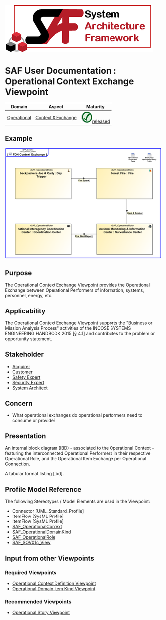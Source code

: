 ![System Architecture Framework](../diagrams/Logo_SAF.png)
# SAF User Documentation : Operational Context Exchange Viewpoint
|**Domain**|**Aspect**|**Maturity**|
| --- | --- | --- |
|[Operational](../domains.md#Domain-Operational)|[Context & Exchange](../aspects.md#Aspect-Context-&-Exchange)|![Released](../diagrams/Symbol_confirmed.svg.png )[released](../using-saf/maturity.md#released)|
## Example
![FDN Context Exchange](../diagrams/FDN-Context-Exchange.svg)
## Purpose
The Operational Context Exchange Viewpoint provides the Operational Exchange between Operational Performers of information, systems, personnel, energy, etc.
## Applicability
The Operational Context Exchange Viewpoint supports the "Business or Mission Analysis Process" activities of the INCOSE SYSTEMS ENGINEERING HANDBOOK 2015 [§ 4.1] and contributes to the problem or opportunity statement.
## Stakeholder
* [Acquirer](../stakeholders.md#Acquirer)
* [Customer](../stakeholders.md#Customer)
* [Safety Expert](../stakeholders.md#Safety-Expert)
* [Security Expert](../stakeholders.md#Security-Expert)
* [System Architect](../stakeholders.md#System-Architect)
## Concern
* What operational exchanges do operational performers need to consume or provide?
## Presentation
An internal block diagram (IBD) - associated to the Operational Context - featuring the interconnected Operational Performers in their respective Operational Role, and the Operational Item Exchange per Operational Connection.

A tabular format listing [tbd].

## Profile Model Reference
The following Stereotypes / Model Elements are used in the Viewpoint:
* Connector [UML_Standard_Profile]
* ItemFlow [SysML Profile]
* ItemFlow [SysML Profile]
* [SAF_OperationalContext](../stereotypes.md#SAF_OperationalContext)
* [SAF_OperationalDomainKind](../stereotypes.md#SAF_OperationalDomainKind)
* [SAF_OperationalRole](../stereotypes.md#SAF_OperationalRole)
* [SAF_SOV01c_View](../stereotypes.md#SAF_SOV01c_View)
## Input from other Viewpoints
### Required Viewpoints
* [Operational Context Definition Viewpoint](Operational-Context-Definition-Viewpoint.md)
* [Operational Domain Item Kind Viewpoint](Operational-Domain-Item-Kind-Viewpoint.md)
### Recommended Viewpoints
* [Operational Story Viewpoint](Operational-Story-Viewpoint.md)
